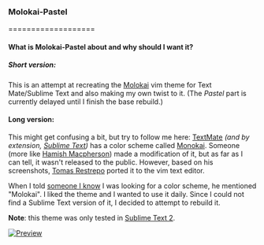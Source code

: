 ### Molokai-Pastel
===================
#### What is Molokai-Pastel about and why should I want it?

##### Short version:

This is an attempt at recreating the [Molokai][4] vim theme for Text Mate/Sublime Text and also making my own twist to it.
(The _Pastel_ part is currently delayed until I finish the base rebuild.)

#### Long version:

This might get confusing a bit, but try to follow me here:
[TextMate][1] _(and by extension, [Sublime Text][2])_ has a color scheme called [Monokai][3]. 
Someone (more like [Hamish Macpherson][5]) made a modification of it, but as far as I can tell,
it wasn't released to the public. However, based on his screenshots, [Tomas Restrepo][6] ported it
to the vim text editor.

When I told [someone I know][6] I was looking for a color scheme, he mentioned "Molokai".
I liked the theme and I wanted to use it daily. Since I could not find a Sublime Text version of it,
I decided to attempt to rebuild it.

__Note__: this theme was only tested in [Sublime Text 2][2].

[![Preview][100]][5]

[1]: http://macromates.com/
[2]: http://www.sublimetext.com/2
[3]: http://www.monokai.nl/blog/2006/07/15/textmate-color-theme/
[4]: https://github.com/tomasr/molokai
[5]: http://blog.hamstu.com/
[6]: https://github.com/LightDrake
[7]:https://raw.github.com/Voaxeyr/Molokai-Pastel/master/preview/Molokai_legacy.thumb.png
[100]:https://raw.github.com/Voaxeyr/Molokai-Pastel/master/preview/Molokai_legacy.png
